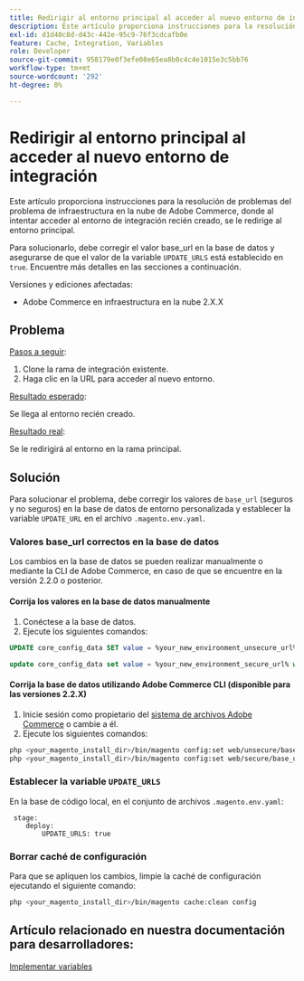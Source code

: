 ```yaml
---
title: Redirigir al entorno principal al acceder al nuevo entorno de integración
description: Este artículo proporciona instrucciones para la resolución de problemas del problema de infraestructura en la nube de Adobe Commerce, donde al intentar acceder al entorno de integración recién creado, se le redirige al entorno principal.
exl-id: d1d40c8d-d43c-442e-95c9-76f3cdcafb0e
feature: Cache, Integration, Variables
role: Developer
source-git-commit: 958179e0f3efe08e65ea8b0c4c4e1015e3c5bb76
workflow-type: tm+mt
source-wordcount: '292'
ht-degree: 0%

---
```


# Redirigir al entorno principal al acceder al nuevo entorno de integración

Este artículo proporciona instrucciones para la resolución de problemas del problema de infraestructura en la nube de Adobe Commerce, donde al intentar acceder al entorno de integración recién creado, se le redirige al entorno principal.

Para solucionarlo, debe corregir el valor base\_url en la base de datos y asegurarse de que el valor de la variable `UPDATE_URLS` está establecido en `true`. Encuentre más detalles en las secciones a continuación.

Versiones y ediciones afectadas:

* Adobe Commerce en infraestructura en la nube 2.X.X

## Problema

<u>Pasos a seguir</u>:

1. Clone la rama de integración existente.
1. Haga clic en la URL para acceder al nuevo entorno.

<u>Resultado esperado</u>:

Se llega al entorno recién creado.

<u>Resultado real</u>:

Se le redirigirá al entorno en la rama principal.

## Solución

Para solucionar el problema, debe corregir los valores de `base_url` (seguros y no seguros) en la base de datos de entorno personalizada y establecer la variable `UPDATE_URL` en el archivo `.magento.env.yaml`.

### Valores base\_url correctos en la base de datos

Los cambios en la base de datos se pueden realizar manualmente o mediante la CLI de Adobe Commerce, en caso de que se encuentre en la versión 2.2.0 o posterior.

#### Corrija los valores en la base de datos manualmente

1. Conéctese a la base de datos.
1. Ejecute los siguientes comandos:

```sql
UPDATE core_config_data SET value = %your_new_environment_unsecure_url% WHERE path="web/unsecure/base_url"
```

```sql
update core_config_data set value = %your_new_environment_secure_url% where path="web/secure/base_url"
```

#### Corrija la base de datos utilizando Adobe Commerce CLI (disponible para las versiones 2.2.X)

1. Inicie sesión como propietario del [sistema de archivos Adobe Commerce](https://experienceleague.adobe.com/docs/commerce-operations/installation-guide/prerequisites/web-server/apache.html) o cambie a él.
1. Ejecute los siguientes comandos:

```bash
php <your_magento_install_dir>/bin/magento config:set web/unsecure/base_url http://example.com
php <your_magento_install_dir>/bin/magento config:set web/secure/base_url https://example.com
```

### Establecer la variable `UPDATE_URLS`

En la base de código local, en el conjunto de archivos `.magento.env.yaml`:

```
 stage:
    deploy:
        UPDATE_URLS: true
```

### Borrar caché de configuración

Para que se apliquen los cambios, limpie la caché de configuración ejecutando el siguiente comando:

```bash
php <your_magento_install_dir>/bin/magento cache:clean config
```

## Artículo relacionado en nuestra documentación para desarrolladores:

[Implementar variables](https://experienceleague.adobe.com/docs/commerce-cloud-service/user-guide/configure/env/stage/variables-deploy.html)
